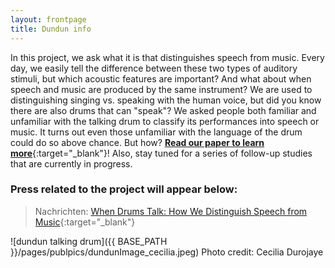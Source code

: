 ```yaml
---
layout: frontpage
title: Dundun info
---
```


In this project, we ask what it is that distinguishes speech from music. Every day, we easily tell the difference between these two types of auditory stimuli, but which acoustic features are important? 
And what about when speech and music are produced by the same instrument? We are used to distinguishing singing vs. speaking with the human voice, but did you know there are also drums that can "speak"? 
We asked people both familiar and unfamiliar with the talking drum to classify its performances into speech or music. It turns out even those unfamiliar with the language of the drum could do so above chance. But how?
[**Read our paper to learn more**](https://doi.org/10.3389/fpsyg.2021.652673){:target="_blank"}! Also, stay tuned for a series of follow-up studies that are currently in progress. 

### Press related to the project will appear below: 
> Nachrichten: [When Drums Talk: How We Distinguish Speech from Music](https://nachrichten.idw-online.de/2021/07/13/when-drums-talk-how-we-distinguish-speech-from-music/){:target="_blank"}

![dundun talking drum]({{ BASE_PATH }}/pages/publpics/dundunImage_cecilia.jpeg) 
Photo credit: Cecilia Durojaye
